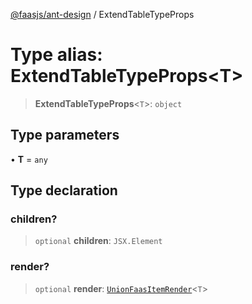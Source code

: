 [@faasjs/ant-design](../README.md) / ExtendTableTypeProps

# Type alias: ExtendTableTypeProps\<T\>

> **ExtendTableTypeProps**\<`T`\>: `object`

## Type parameters

• **T** = `any`

## Type declaration

### children?

> `optional` **children**: `JSX.Element`

### render?

> `optional` **render**: [`UnionFaasItemRender`](UnionFaasItemRender.md)\<`T`\>

